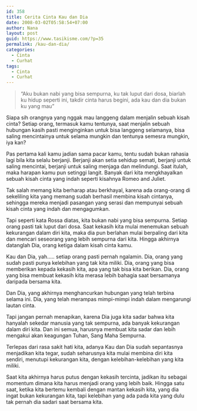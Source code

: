 ```yaml
---
id: 358
title: Cerita Cinta Kau dan Dia
date: 2008-03-02T05:58:54+07:00
author: Nana
layout: post
guid: https://www.tasikisme.com/?p=35
permalink: /kau-dan-dia/
categories:
  - Cinta
  - Curhat
tags:
  - Cinta
  - Curhat
---
```

> “Aku bukan nabi yang bisa sempurna, ku tak luput dari dosa, biarlah ku hidup seperti ini, takdir cinta harus begini, ada kau dan dia bukan ku yang mau”

Siapa sih orangnya yang nggak mau langgeng dalam menjalin sebuah kisah cinta? Setiap orang, termasuk kamu tentunya, saat menjalin sebuah hubungan kasih pasti menginginkan untuk bisa langgeng selamanya, bisa saling mencintainya untuk selama mungkin dan tentunya semesra mungkin, iya kan?

Pas pertama kali kamu jadian sama pacar kamu, tentu sudah bukan rahasia lagi bila kita selalu berjanji. Berjanji akan setia sehidup semati, berjanji untuk saling mencintai, berjanji untuk saling menjaga dan melindungi. Saat itulah, maka harapan kamu pun setinggi langit. Banyak dari kita mengkhayalkan sebuah kisah cinta yang indah seperti kisahnya Romeo and Juliet.

Tak salah memang kita berharap atau berkhayal, karena ada orang-orang di sekeliling kita yang memang sudah berhasil membina kisah cintanya, sehingga mereka menjadi pasangan yang serasi dan mempunyai sebuah kisah cinta yang indah dan mengagumkan.

Tapi seperti kata Rossa diatas, kita bukan nabi yang bisa sempurna. Setiap orang pasti tak luput dari dosa. Saat kekasih kita mulai menemukan sebuah kekurangan dalam diri kita, maka dia pun berlahan mulai berpaling dari kita dan mencari seseorang yang lebih sempurna dari kita. Hingga akhirnya datanglah Dia, orang ketiga dalam kisah cinta kamu.

Kau dan Dia, yah….. setiap orang pasti pernah ngalamin. Dia, orang yang sudah pasti punya kelebihan yang tak kita miliki. Dia, orang yang bisa memberikan kepada kekasih kita, apa yang tak bisa kita berikan. Dia, orang yang bisa membuat kekasih kita merasa lebih bahagia saat bersamanya daripada bersama kita.

Dan Dia, yang akhirnya menghancurkan hubungan yang telah terbina selama ini. Dia, yang telah merampas mimpi-mimpi indah dalam mengarungi lautan cinta.

Tapi jangan pernah menapikan, karena Dia juga kita sadar bahwa kita hanyalah sekedar manusia yang tak sempurna, ada banyak kekurangan dalam diri kita. Dan ini semua, harusnya membuat kita sadar dan lebih mengakui akan keagungan Tuhan, Sang Maha Sempurna.

Terlepas dari rasa sakit hati kita, adanya Kau dan Dia sudah sepantasnya menjadikan kita tegar, sudah seharusnya kita mulai membina diri kita sendiri, menutupi kekurangan kita, dengan kelebihan-kelebihan yang kita miliki.

Saat kita akhirnya harus putus dengan kekasih tercinta, jadikan itu sebagai momentum dimana kita harus menjadi orang yang lebih baik. Hingga satu saat, ketika kita bertemu kembali dengan mantan kekasih kita, yang dia ingat bukan kekurangan kita, tapi kelebihan yang ada pada kita yang dulu tak pernah dia sadari saat bersama kita.